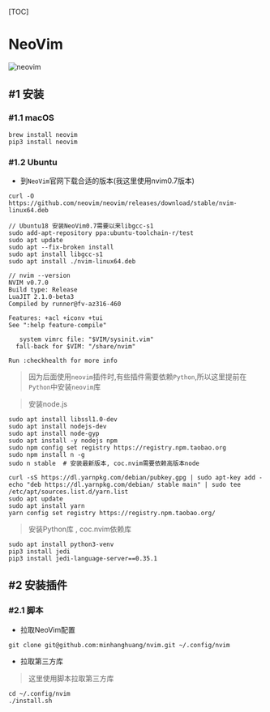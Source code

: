 [TOC]

# NeoVim

![neovim](./data/cpp-debug.gif)

## #1 安装

### #1.1 macOS 

```shell
brew install neovim 
pip3 install neovim 
```

### #1.2 Ubuntu 

- 到`NeoVim`官网下载合适的版本(我这里使用nvim0.7版本)

```shell
curl -O https://github.com/neovim/neovim/releases/download/stable/nvim-linux64.deb
```

```shell
// Ubuntu18 安装NeoVim0.7需要以来libgcc-s1
sudo add-apt-repository ppa:ubuntu-toolchain-r/test
sudo apt update
sudo apt --fix-broken install
sudo apt install libgcc-s1
sudo apt install ./nvim-linux64.deb
```

```shell
// nvim --version
NVIM v0.7.0
Build type: Release
LuaJIT 2.1.0-beta3
Compiled by runner@fv-az316-460

Features: +acl +iconv +tui
See ":help feature-compile"

   system vimrc file: "$VIM/sysinit.vim"
  fall-back for $VIM: "/share/nvim"

Run :checkhealth for more info
```

> 因为后面使用`neovim`插件时,有些插件需要依赖`Python`,所以这里提前在`Python`中安装`neovim`库

> 安装node.js

```shell
sudo apt install libssl1.0-dev
sudo apt install nodejs-dev
sudo apt install node-gyp
sudo apt install -y nodejs npm  
sudo npm config set registry https://registry.npm.taobao.org
sudo npm install n -g
sudo n stable  # 安装最新版本, coc.nvim需要依赖高版本node

curl -sS https://dl.yarnpkg.com/debian/pubkey.gpg | sudo apt-key add -
echo "deb https://dl.yarnpkg.com/debian/ stable main" | sudo tee /etc/apt/sources.list.d/yarn.list
sudo apt update
sudo apt install yarn
yarn config set registry https://registry.npm.taobao.org/
```

> 安装Python库 , coc.nvim依赖库

```shell
sudo apt install python3-venv
pip3 install jedi
pip3 install jedi-language-server==0.35.1
```

## #2 安装插件

### #2.1 脚本

- 拉取NeoVim配置

```shell
git clone git@github.com:minhanghuang/nvim.git ~/.config/nvim
```

- 拉取第三方库

> 这里使用脚本拉取第三方库

```shell
cd ~/.config/nvim
./install.sh
```

